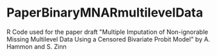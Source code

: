 # PaperBinaryMNARmultilevelData
R Code used for the paper draft "Multiple Imputation of Non-ignorable Missing Multilevel Data Using a Censored Bivariate Probit Model" by A. Hammon and S. Zinn
